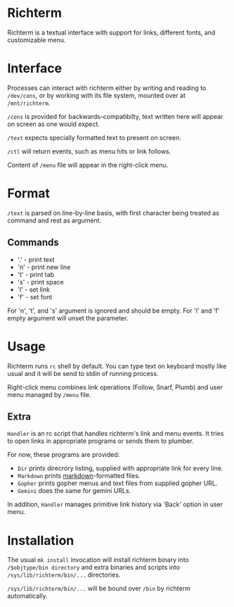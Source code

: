 # Richterm

Richterm is a textual interface with support for links, different fonts,
and customizable menu.

# Interface

Processes can interact with richterm either by writing and reading to
`/dev/cons`, or by working with its file system, mounted over at
`/mnt/richterm`.

`/cons` is provided for backwards-compatibilty, text written here
will appear on screen as one would expect.

`/text` expects specially formatted text to present on screen.

`/ctl` will return events, such as menu hits or link follows.

Content of `/menu` file will appear in the right-click menu.

# Format

`/text` is parsed on line-by-line basis, with first character
being treated as command and rest as argument.

## Commands

- '.' - print text
- 'n' - print new line
- 't' - print tab
- 's' - print space
- 'l' - set link
- 'f' - set font

For 'n', 't', and 's' argument is ignored and should be empty.
For 'l' and 'f' empty argument will unset the parameter.

# Usage

Richterm runs `rc` shell by default. You can type text on keyboard
mostly like usual and it will be send to stdin of running process.

Right-click menu combines link operations (Follow, Snarf, Plumb)
and user menu managed by `/menu` file.

## Extra

`Handler` is an rc script that handles richterm's link and menu events.
It tries to open links in appropriate programs or sends them to
plumber.

For now, these programs are provided:

- `Dir` prints direcrory listing, supplied with appropriate link for every line.
- `Markdown` prints [markdown](https://daringfireball.net/projects/markdown/)-formatted files.
- `Gopher` prints gopher menus and text files from supplied gopher URL.
- `Gemini` does the same for gemini URLs.

In addition, `Handler` manages primitive link history via 'Back' option in
user menu.

# Installation

The usual `mk install` invocation will install richterm binary
into `/$objtype/bin directory` and extra binaries and scripts into
`/sys/lib/richterm/bin/...` directories.

`/sys/lib/richterm/bin/...` will be bound over `/bin` by richterm
automatically.
